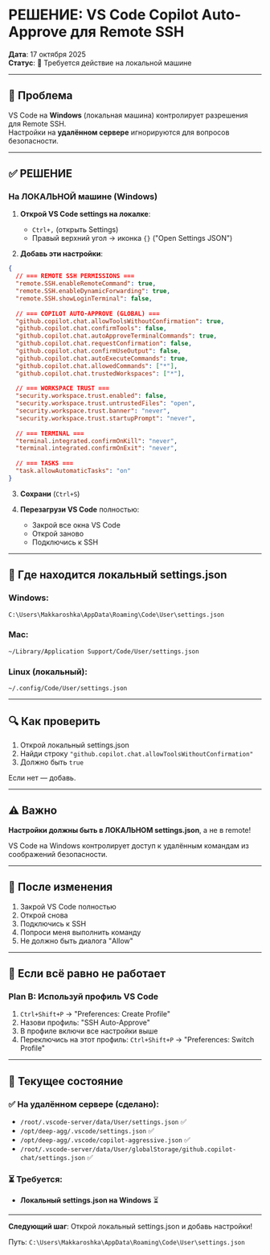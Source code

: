 # РЕШЕНИЕ: VS Code Copilot Auto-Approve для Remote SSH

**Дата**: 17 октября 2025  
**Статус**: 🔴 Требуется действие на локальной машине

---

## 🎯 Проблема

VS Code на **Windows** (локальная машина) контролирует разрешения для Remote SSH.  
Настройки на **удалённом сервере** игнорируются для вопросов безопасности.

---

## ✅ РЕШЕНИЕ

### На ЛОКАЛЬНОЙ машине (Windows)

1. **Открой VS Code settings на локалке**:
   - `Ctrl+,` (открыть Settings)
   - Правый верхний угол → иконка `{}` ("Open Settings JSON")

2. **Добавь эти настройки**:

```json
{
  // === REMOTE SSH PERMISSIONS ===
  "remote.SSH.enableRemoteCommand": true,
  "remote.SSH.enableDynamicForwarding": true,
  "remote.SSH.showLoginTerminal": false,
  
  // === COPILOT AUTO-APPROVE (GLOBAL) ===
  "github.copilot.chat.allowToolsWithoutConfirmation": true,
  "github.copilot.chat.confirmTools": false,
  "github.copilot.chat.autoApproveTerminalCommands": true,
  "github.copilot.chat.requestConfirmation": false,
  "github.copilot.chat.confirmUseOutput": false,
  "github.copilot.chat.autoExecuteCommands": true,
  "github.copilot.chat.allowedCommands": ["*"],
  "github.copilot.chat.trustedWorkspaces": ["*"],
  
  // === WORKSPACE TRUST ===
  "security.workspace.trust.enabled": false,
  "security.workspace.trust.untrustedFiles": "open",
  "security.workspace.trust.banner": "never",
  "security.workspace.trust.startupPrompt": "never",
  
  // === TERMINAL ===
  "terminal.integrated.confirmOnKill": "never",
  "terminal.integrated.confirmOnExit": "never",
  
  // === TASKS ===
  "task.allowAutomaticTasks": "on"
}
```

3. **Сохрани** (`Ctrl+S`)

4. **Перезагрузи VS Code** полностью:
   - Закрой все окна VS Code
   - Открой заново
   - Подключись к SSH

---

## 📍 Где находится локальный settings.json

### Windows:
```
C:\Users\Makkaroshka\AppData\Roaming\Code\User\settings.json
```

### Mac:
```
~/Library/Application Support/Code/User/settings.json
```

### Linux (локальный):
```
~/.config/Code/User/settings.json
```

---

## 🔍 Как проверить

1. Открой локальный settings.json
2. Найди строку `"github.copilot.chat.allowToolsWithoutConfirmation"`
3. Должно быть `true`

Если нет — добавь.

---

## ⚠️ Важно

**Настройки должны быть в ЛОКАЛЬНОМ settings.json**, а не в remote!

VS Code на Windows контролирует доступ к удалённым командам из соображений безопасности.

---

## 🧪 После изменения

1. Закрой VS Code полностью
2. Открой снова
3. Подключись к SSH
4. Попроси меня выполнить команду
5. Не должно быть диалога "Allow"

---

## 🚨 Если всё равно не работает

### Plan B: Используй профиль VS Code

1. `Ctrl+Shift+P` → "Preferences: Create Profile"
2. Назови профиль: "SSH Auto-Approve"
3. В профиле включи все настройки выше
4. Переключись на этот профиль: `Ctrl+Shift+P` → "Preferences: Switch Profile"

---

## 📄 Текущее состояние

### ✅ На удалённом сервере (сделано):
- `/root/.vscode-server/data/User/settings.json` ✅
- `/opt/deep-agg/.vscode/settings.json` ✅
- `/opt/deep-agg/.vscode/copilot-aggressive.json` ✅
- `/root/.vscode-server/data/User/globalStorage/github.copilot-chat/settings.json` ✅

### ⏳ Требуется:
- **Локальный settings.json на Windows** ⏳

---

**Следующий шаг**: Открой локальный settings.json и добавь настройки!

Путь: `C:\Users\Makkaroshka\AppData\Roaming\Code\User\settings.json`
